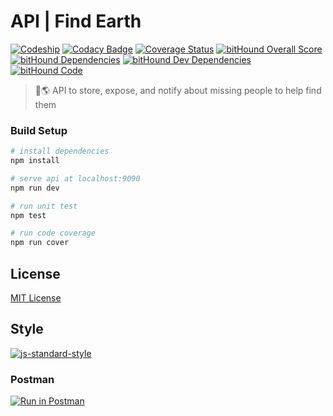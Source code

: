 # API | Find Earth
[![Codeship](https://img.shields.io/codeship/08998b80-d320-0134-1787-029621bb9ebb/develop.svg)](https://app.codeship.com/projects/201920)
[![Codacy Badge](https://api.codacy.com/project/badge/Grade/1c675b5a00644ae4a6ba03c8f2f49429)](https://www.codacy.com/app/FindEarth/api?utm_source=github.com&amp;utm_medium=referral&amp;utm_content=FindEarth/api&amp;utm_campaign=Badge_Grade)
[![Coverage Status](https://coveralls.io/repos/github/Solidalert/api/badge.svg?branch=master)](https://coveralls.io/github/Solidalert/api?branch=master)
[![bitHound Overall Score](https://www.bithound.io/github/Solidalert/api/badges/score.svg)](https://www.bithound.io/github/Solidalert/api)
[![bitHound Dependencies](https://www.bithound.io/github/Solidalert/api/badges/dependencies.svg)](https://www.bithound.io/github/Solidalert/api/master/dependencies/npm)
[![bitHound Dev Dependencies](https://www.bithound.io/github/Solidalert/api/badges/devDependencies.svg)](https://www.bithound.io/github/Solidalert/api/master/dependencies/npm)
[![bitHound Code](https://www.bithound.io/github/Solidalert/api/badges/code.svg)](https://www.bithound.io/github/Solidalert/api)

> 🔎🌎 API to store, expose, and notify about missing people to help find them


### Build Setup

```bash
# install dependencies
npm install

# serve api at localhost:9090
npm run dev

# run unit test
npm test

# run code coverage
npm run cover
```

## License
[MIT License](https://github.com/findearth/api/blob/develop/LICENSE)


## Style
[![js-standard-style](https://cdn.rawgit.com/feross/standard/master/badge.svg)](http://standardjs.com)

### Postman
[![Run in Postman](https://run.pstmn.io/button.svg)](https://app.getpostman.com/run-collection/b82b37c652cedb7adc4f)
